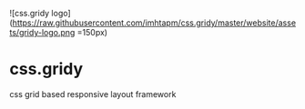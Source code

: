 
![css.gridy logo](https://raw.githubusercontent.com/imhtapm/css.gridy/master/website/assets/gridy-logo.png =150px)
# css.gridy
 css grid based responsive layout framework

